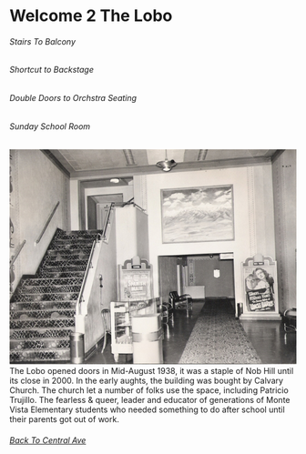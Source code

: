 # Welcome 2 The Lobo

###### Stairs To Balcony  
###### Shortcut to Backstage  
###### Double Doors to Orchstra Seating  
###### Sunday School Room  

![lobby image](https://github.com/SageGrey/exp-exp-exp/blob/main/ooooo_mixedMedia/i3_loboLobby_decadeUnknown.jpg)    
The Lobo opened doors in Mid-August 1938, it was a staple of Nob Hill until its close in 2000. In the early aughts, the building was bought by Calvary Church. The church let a number of folks use the space, including Patricio Trujillo. The fearless & queer, leader and educator of generations of Monte Vista Elementary students who needed something to do after school until their parents got out of work. 


###### [Back To Central Ave](https://github.com/SageGrey/exp-exp-exp/blob/main/Welcome_To_CentralAve.md)



